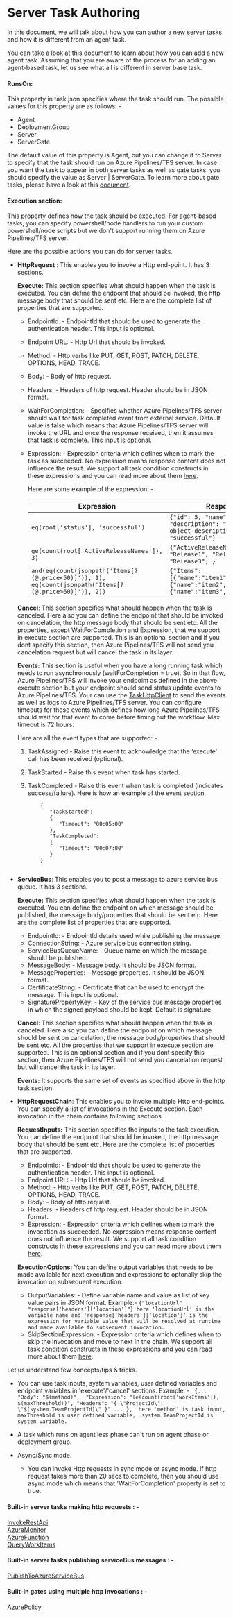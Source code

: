 # Server Task Authoring

In this document, we will talk about how you can author a new server tasks and how it is different from an agent task.

You can take a look at this [document](https://docs.microsoft.com/en-us/vsts/extend/develop/add-build-task) to learn about how you can add a new agent task. Assuming that you are aware of the process for an adding an agent-based task, let us see what all is different in server base task.

#### RunsOn:
This property in task.json specifies where the task should run. The possible values for this property are as follows: -

- Agent
- DeploymentGroup
- Server
- ServerGate

The default value of this property is Agent, but you can change it to Server to specify that the task should run on Azure Pipelines/TFS server. In case you want the task to appear in both server tasks as well as gate tasks, you should specify the value as Server | ServerGate. To learn more about gate tasks, please have a look at this [document](https://github.com/Microsoft/vsts-tasks/blob/master/docs/authoring/gates.md).

#### Execution section:
This property defines how the task should be executed. For agent-based tasks, you can specify powershell/node handlers to run your custom powershell/node scripts but we don&#39;t support running them on Azure Pipelines/TFS server.

Here are the possible actions you can do for server tasks.

- **HttpRequest** :
This enables you to invoke a Http end-point. It has 3 sections.

    **Execute:** This section specifies what should happen when the task is executed. You can define the endpoint that should be invoked, the http message body that should be sent etc. Here are the complete list of  properties that are supported.
    - EndpointId: - EndpointId that should be used to generate the authentication header. This input is optional.
    - Endpoint URL: - Http Url that should be invoked.
    - Method: - Http verbs like PUT, GET, POST, PATCH, DELETE, OPTIONS, HEAD, TRACE.
    - Body: - Body of http request.
    - Headers: - Headers of http request. Header should be in JSON format.
    - WaitForCompletion: -  Specifies whether Azure Pipelines/TFS server should wait for task completed event from external service. Default value is false which means that Azure Pipelines/TFS server will invoke the URL and once the response received, then it assumes that task is complete. This input is optional.
    - Expression: - Expression criteria which defines when to mark the task as succeeded. No expression means response content does not influence the result. We support all task condition constructs in these expressions and you can read more about them [here](https://go.microsoft.com/fwlink/?linkid=842996).   
    
      Here are some example of the expression: -
      
      
         |      Expression        | Response | Result | 
         |------------------------|----------|--------|
         | ``` eq(root['status'], 'successful') ``` | ``` {"id": 5, "name": "myObject", "description": "this is my object description", "status": "successful"} ``` | true |
         | ``` ge(count(root['ActiveReleaseNames']), 3) ``` | ``` {"ActiveReleaseNames": [ "Release1", "Release2", "Release3"] } ``` | true |
         | ``` and(eq(count(jsonpath('Items[?(@.price<50)]')), 1), eq(count(jsonpath('Items[?(@.price>60)]')), 2)) ``` | ``` {"Items":[{"name":"item1","price":100},{"name":"item2","price":40},{"name":"item3","price":70}]} ``` | true |      
      
    **Cancel**: This section specifies what should happen when the task is canceled. Here also you can define the endpoint that should be invoked on cancelation, the http message body that should be sent etc. All the properties, except WaitForCompletion and Expression, that we support in execute section are supported. This is an optional section and if you dont specify this section, then Azure Pipelines/TFS will not send you cancelation request but will cancel the task in its layer. 

    **Events:** This section is useful when you have a long running task which needs to run asynchronously (waitForCompletion = true). So in that flow, Azure Pipelines/TFS will invoke your endpoint as defined in the above execute section but your endpoint should send status update events to Azure Pipelines/TFS. Your can use the [TaskHttpClient](https://github.com/Microsoft/vsts-rm-extensions/tree/master/ServerTaskHelper) to send the events as well as logs to Azure Pipelines/TFS server. You can configure timeouts for these events which defines how long Azure Pipelines/TFS should wait for that event to come before timing out the workflow. Max timeout is 72 hours.
    
    Here are all the event types that are supported: -  
    1.  TaskAssigned - Raise this event to acknowledge that the ‘execute’ call has been received (optional).
    2.  TaskStarted - Raise this event when task has started.
    3.  TaskCompleted - Raise this event when task is completed (indicates success/failure). Here is how an example of the event section. 
 
        ```Events: 
            { 
               "TaskStarted": 
               {
                  "Timeout": "00:05:00"
               }, 
               "TaskCompleted": 
               {
                  "Timeout": "00:07:00"
               }
            }
       
- **ServiceBus**:
This enables you to post a message to azure service bus queue. It has 3 sections.

    **Execute:** This section specifies what should happen when the task is executed. You can define the endpoint on which message should be published, the message body/properties that should be sent etc. Here are the complete list of  properties that are supported. 
    
    - EndpointId: - EndpointId details used while publishing the message.
    - ConnectionString: - Azure service bus connection string.
    - ServiceBusQueueName: - Queue name on which the message should be published.
    - MessageBody: - Message body. It should be JSON format.
    - MessageProperties: - Message properties. It should be JSON format.
    - CertificateString: -  Certificate that can be used to encrypt the message. This input is optional.
    - SignaturePropertyKey: - Key of the service bus message properties in which the signed payload should be kept. Default is signature.
    
    **Cancel**:  This section specifies what should happen when the task is canceled. Here also you can define the endpoint on which message should be sent on cancelation, the message body/properties that should be sent etc. All the properties that we support in execute section are supported. This is an optional section and if you dont specify this section, then Azure Pipelines/TFS will not send you cancelation request but will cancel the task in its layer.

    **Events:** It  supports the same set of events as specified above in the http task section. 

- **HttpRequestChain**:
This enables you to invoke multiple Http end-points. You can specify a list of invocations in the Execute section. Each invocation in the chain contains following sections.

    **RequestInputs:** This section specifies the inputs to the task execution. You can define the endpoint that should be invoked, the http message body that should be sent etc. Here are the complete list of  properties that are supported.

    - EndpointId: - EndpointId that should be used to generate the authentication header. This input is optional.
    - Endpoint URL: - Http Url that should be invoked.
    - Method: - Http verbs like PUT, GET, POST, PATCH, DELETE, OPTIONS, HEAD, TRACE.
    - Body: - Body of http request.
    - Headers: - Headers of http request. Header should be in JSON format.
    - Expression: - Expression criteria which defines when to mark the invocation as succeeded. No expression means response content does not influence the result. We support all task condition constructs in these expressions and you can read more about them [here](https://go.microsoft.com/fwlink/?linkid=842996).   

    **ExecutionOptions:** You can define output variables that needs to be made available for next execution and expressions to optonally skip the invocation on subsequent execution.
    - OutputVariables: - Define variable name and value as list of key value pairs in JSON format.
      Example:- ```{"locationUrl" : "response['headers']['location']"} here 'locationUrl' is the variable name and 'response['headers']['location']' is the expression for variable value that will be resolved at runtime and made available to subsequent invocation.```
    - SkipSectionExpression: - Expression criteria which defines when to skip the invocation and move to next in the chain. We support all task condition constructs in these expressions and you can read more about them [here](https://go.microsoft.com/fwlink/?linkid=842996).  

Let us understand few concepts/tips & tricks.

  - You can use task inputs, system variables, user defined variables and endpoint variables in 'execute'/'cancel' sections.
    Example: - ``` {...   
              "Body": "$(method)", 
              "Expression": "le(count(root['workItems']), $(maxThreshold))",
              "Headers": "{ \"ProjectId\": \"$(system.TeamProjectId)\" }"
              ...
              },  here 'method' is task input, maxThreshold is user defined variable,  system.TeamProjectId is system variable.```

  - A task which runs on agent less phase can't run on agent phase or deployment group.

  - Async/Sync mode. 
    - You can invoke Http requests in sync mode or  async mode. If http request takes more than 20 secs to complete, then you should use  async mode which means that 'WaitForCompletion' property is set to true.


#### Built-in server tasks making http requests : -
  [InvokeRestApi](https://github.com/Microsoft/vsts-tasks/blob/master/Tasks/InvokeRestApiV1/task.json)  
  [AzureMonitor](https://github.com/Microsoft/vsts-tasks/blob/master/Tasks/AzureMonitorV0/task.json)   
  [AzureFunction](https://github.com/Microsoft/vsts-tasks/blob/master/Tasks/AzureFunctionV1/task.json)   
  [QueryWorkItems](https://github.com/Microsoft/vsts-tasks/blob/master/Tasks/QueryWorkItemsV0/task.json)   

#### Built-in server tasks publishing serviceBus messages : -

  [PublishToAzureServiceBus](https://github.com/Microsoft/vsts-tasks/blob/master/Tasks/PublishToAzureServiceBusV1/task.json)

#### Built-in gates using multiple http invocations : - 
   [AzurePolicy](https://github.com/Microsoft/azure-pipelines-tasks/blob/master/Tasks/AzurePolicyV0/task.json)

